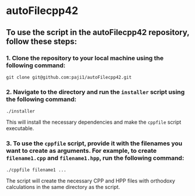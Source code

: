 # autoFilecpp42

## To use the script in the autoFilecpp42 repository, follow these steps:

### 1. Clone the repository to your local machine using the following command:

   `git clone git@github.com:paji1/autoFilecpp42.git`

### 2. Navigate to the directory and run the `installer` script using the following command:

   `./installer`

   This will install the necessary dependencies and make the `cppfile` script executable.

### 3. To use the `cppfile` script, provide it with the filenames you want to create as arguments. For example, to create `filename1.cpp` and `filename1.hpp`, run the following command:

   `./cppfile filename1 ...`

The script will create the necessary CPP and HPP files with orthodoxy calculations in the same directory as the script.
